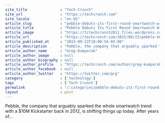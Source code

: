 ```yaml
---
site_title               : "Tech Crunch"
site_url                 : "https://techcrunch.com"
site_locale              : "en_US"
article_slug             : "pebble-debuts-its-first-round-smartwatch-with-the-pebble-time-round"
article_title            : "Pebble Debuts Its First Round Smartwatch With The Pebble Time Round"
article_image            : "https://tctechcrunch2011.files.wordpress.com/2015/09/01.png?w=764&h=400&crop=1"
article_url              : "https://techcrunch.com/2015/09/23/pebble-debuts-its-first-round-smartwatch-with-the-pebble-time-round/"
article_published_at     : "2015-09-23T10:00:54-03:00"
article_description      : "Pebble, the company that arguably sparked the whole smartwatch trend with a $10M Kickstarter back in 2012, is shifting things up today. After years of..."
article_author_name      : "Greg Kumparak"
article_author_image     : null
article_author_biography : null
article_author_profile   : "https://techcrunch.com/author/greg-kumparak/"
article_author_facebook  : null
article_author_twitter   : "https://twitter.com/grg"
category                 : ['technology']
tags                     : ['Tech Crunch']
permalink                : "/:categories/pebble-debuts-its-first-round-smartwatch-with-the-pebble-time-round/"
layout                   : post
---
```


Pebble, the company that arguably sparked the whole smartwatch trend with a $10M Kickstarter back in 2012, is shifting things up today. After years of...

